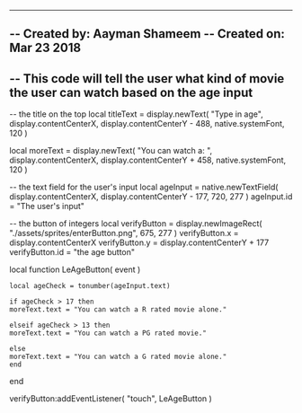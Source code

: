 -----------------------------------------------------------------------------------------
-- Created by: Aayman Shameem
-- Created on: Mar 23 2018
-- 
-- This code will tell the user what kind of movie the user can watch based on the age input 
-----------------------------------------------------------------------------------------
-- the title on the top
local titleText = display.newText( "Type in age", display.contentCenterX, display.contentCenterY - 488, native.systemFont, 120 )

local moreText = display.newText( "You can watch a: ", display.contentCenterX, display.contentCenterY + 458, native.systemFont, 120 )

-- the text field for the user's input
local ageInput = native.newTextField( display.contentCenterX, display.contentCenterY - 177, 720, 277 )
ageInput.id = "The user's input"

-- the button of integers
local verifyButton = display.newImageRect( "./assets/sprites/enterButton.png", 675, 277 )
verifyButton.x = display.contentCenterX 
verifyButton.y = display.contentCenterY + 177
verifyButton.id = "the age button"



local function LeAgeButton( event )	

	local ageCheck = tonumber(ageInput.text)

	if ageCheck > 17 then 
	moreText.text = "You can watch a R rated movie alone."

	elseif ageCheck > 13 then 
	moreText.text = "You can watch a PG rated movie."

	else 
	moreText.text = "You can watch a G rated movie alone."	
	end
end

verifyButton:addEventListener( "touch", LeAgeButton )
